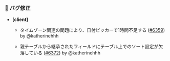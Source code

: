 ### 🐛 バグ修正

- **[client]**
  - タイムゾーン関連の問題により、日付ピッカーで1時間不足する ([#6359](https://github.com/nocobase/nocobase/pull/6359)) by @katherinehhh

  - 親テーブルから継承されたフィールドにテーブル上でのソート設定が欠落している ([#6372](https://github.com/nocobase/nocobase/pull/6372)) by @katherinehhh